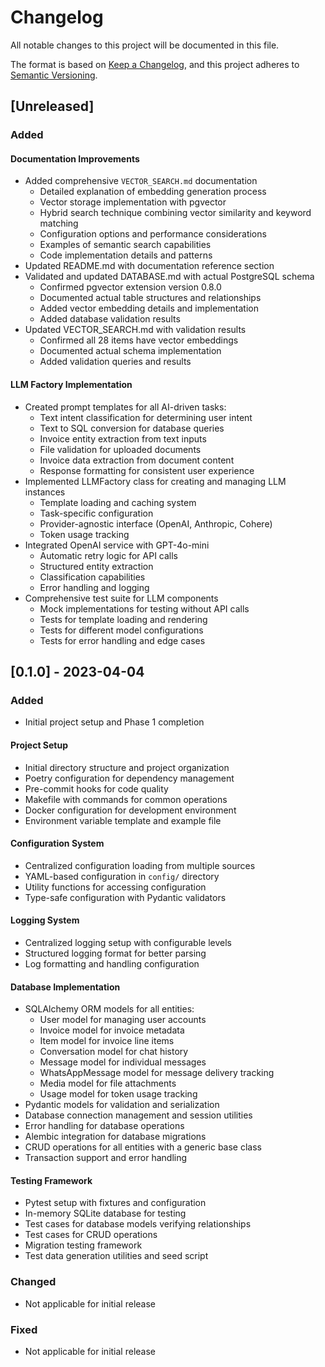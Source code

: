 # Changelog

All notable changes to this project will be documented in this file.

The format is based on [Keep a Changelog](https://keepachangelog.com/en/1.0.0/),
and this project adheres to [Semantic Versioning](https://semver.org/spec/v2.0.0.html).

## [Unreleased]

### Added

#### Documentation Improvements
- Added comprehensive `VECTOR_SEARCH.md` documentation
  - Detailed explanation of embedding generation process
  - Vector storage implementation with pgvector
  - Hybrid search technique combining vector similarity and keyword matching
  - Configuration options and performance considerations
  - Examples of semantic search capabilities
  - Code implementation details and patterns
- Updated README.md with documentation reference section
- Validated and updated DATABASE.md with actual PostgreSQL schema
  - Confirmed pgvector extension version 0.8.0
  - Documented actual table structures and relationships
  - Added vector embedding details and implementation
  - Added database validation results
- Updated VECTOR_SEARCH.md with validation results
  - Confirmed all 28 items have vector embeddings
  - Documented actual schema implementation
  - Added validation queries and results

#### LLM Factory Implementation
- Created prompt templates for all AI-driven tasks:
  - Text intent classification for determining user intent
  - Text to SQL conversion for database queries
  - Invoice entity extraction from text inputs
  - File validation for uploaded documents
  - Invoice data extraction from document content
  - Response formatting for consistent user experience
- Implemented LLMFactory class for creating and managing LLM instances
  - Template loading and caching system
  - Task-specific configuration
  - Provider-agnostic interface (OpenAI, Anthropic, Cohere)
  - Token usage tracking
- Integrated OpenAI service with GPT-4o-mini
  - Automatic retry logic for API calls
  - Structured entity extraction
  - Classification capabilities
  - Error handling and logging
- Comprehensive test suite for LLM components
  - Mock implementations for testing without API calls
  - Tests for template loading and rendering
  - Tests for different model configurations
  - Tests for error handling and edge cases

## [0.1.0] - 2023-04-04

### Added

- Initial project setup and Phase 1 completion
  
#### Project Setup
- Initial directory structure and project organization
- Poetry configuration for dependency management
- Pre-commit hooks for code quality
- Makefile with commands for common operations
- Docker configuration for development environment
- Environment variable template and example file

#### Configuration System
- Centralized configuration loading from multiple sources
- YAML-based configuration in `config/` directory
- Utility functions for accessing configuration
- Type-safe configuration with Pydantic validators

#### Logging System
- Centralized logging setup with configurable levels
- Structured logging format for better parsing
- Log formatting and handling configuration

#### Database Implementation
- SQLAlchemy ORM models for all entities:
  - User model for managing user accounts
  - Invoice model for invoice metadata
  - Item model for invoice line items
  - Conversation model for chat history
  - Message model for individual messages
  - WhatsAppMessage model for message delivery tracking
  - Media model for file attachments
  - Usage model for token usage tracking
- Pydantic models for validation and serialization
- Database connection management and session utilities
- Error handling for database operations
- Alembic integration for database migrations
- CRUD operations for all entities with a generic base class
- Transaction support and error handling

#### Testing Framework
- Pytest setup with fixtures and configuration
- In-memory SQLite database for testing
- Test cases for database models verifying relationships
- Test cases for CRUD operations
- Migration testing framework
- Test data generation utilities and seed script

### Changed
- Not applicable for initial release

### Fixed
- Not applicable for initial release 